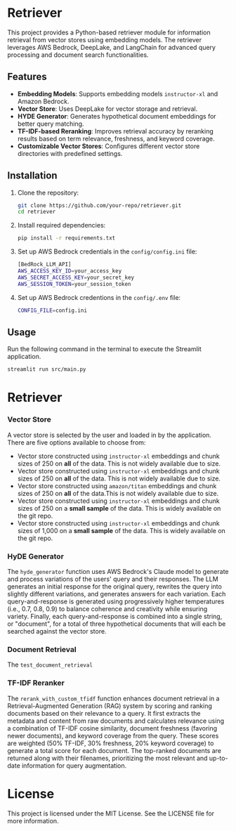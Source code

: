 # Retriever

This project provides a Python-based retriever module for information retrieval from vector stores using embedding models. The retriever leverages AWS Bedrock, DeepLake, and LangChain for advanced query processing and document search functionalities.

## Features

- **Embedding Models**: Supports embedding models `instructor-xl` and Amazon Bedrock.
- **Vector Store**: Uses DeepLake for vector storage and retrieval.
- **HYDE Generator**: Generates hypothetical document embeddings for better query matching.
- **TF-IDF-based Reranking**: Improves retrieval accuracy by reranking results based on term relevance, freshness, and keyword coverage.
- **Customizable Vector Stores**: Configures different vector store directories with predefined settings.

## Installation

1. Clone the repository:
   ```bash
   git clone https://github.com/your-repo/retriever.git
   cd retriever
   ```
2. Install required dependencies:
    ```bash
    pip install -r requirements.txt
    ```
3. Set up AWS Bedrock credentials in the `config/config.ini` file:
    ```bash
    [BedRock_LLM_API]
    AWS_ACCESS_KEY_ID=your_access_key
    AWS_SECRET_ACCESS_KEY=your_secret_key
    AWS_SESSION_TOKEN=your_session_token
    ```
4. Set up AWS Bedrock credentions in the `config/.env` file:
    ```bash
    CONFIG_FILE=config.ini
    ```

## Usage
Run the following command in the terminal to execute the Streamlit application.
```bash
streamlit run src/main.py
```    



# Retriever

### Vector Store
A vector store is selected by the user and loaded in by the application. There are five options available to choose from:
* Vector store constructed using `instructor-xl` embeddings and chunk sizes of 250 on **all** of the data. This is not widely available due to size.
* Vector store constructed using `instructor-xl` embeddings and chunk sizes of 250 on **all** of the data. This is not widely available due to size.
* Vector store constructed using `amazon/titan` embeddings and chunk sizes of 250 on **all** of the data.This is not widely available due to size.
* Vector store constructed using `instructor-xl` embeddings and chunk sizes of 250 on a **small sample** of the data. This is widely available on the git repo.
* Vector store constructed using `instructor-xl` embeddings and chunk sizes of 1,000 on a **small sample**  of the data. This is widely available on the git repo.

### HyDE Generator
The `hyde_generator` function uses AWS Bedrock's Claude model to generate and process variations of the users' query and their responses. The LLM generates an initial response for the original query, rewrites the query into slightly different variations, and generates answers for each variation. Each query-and-response is generated using progressively higher temperatures (i.e., 0.7, 0.8, 0.9) to balance coherence and creativity while ensuring variety. Finally, each query-and-response is combined into a single string, or "document", for a total of three hypothetical documents that will each be searched against the vector store. 

### Document Retrieval
The `test_document_retrieval` 

### TF-IDF Reranker
The `rerank_with_custom_tfidf` function enhances document retrieval in a Retrieval-Augmented Generation (RAG) system by scoring and ranking documents based on their relevance to a query. It first extracts the metadata and content from raw documents and calculates relevance using a combination of TF-IDF cosine similarity, document freshness (favoring newer documents), and keyword coverage from the query. These scores are weighted (50% TF-IDF, 30% freshness, 20% keyword coverage) to generate a total score for each document. The top-ranked documents are returned along with their filenames, prioritizing the most relevant and up-to-date information for query augmentation.









# License
This project is licensed under the MIT License. See the LICENSE file for more information.

